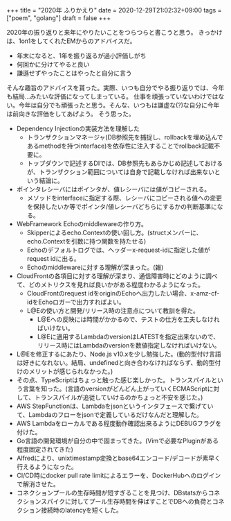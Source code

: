 +++
title = "2020年 ふりかえり"
date = 2020-12-29T21:02:32+09:00
tags = ["poem", "golang"]
draft = false
+++

2020年の振り返りと来年にやりたいことをつらつらと書こうと思う。
きっかけは、1on1をしてくれたEMからのアドバイスだ。

- 年末になると、1年を振り返るが過小評価しがち
- 何回かに分けてやると良い
- 謙遜せずやったことはやったと自分に言う

そんな趣旨のアドバイスを貰った。実際、いつも自分でやる振り返りでは、今年も結局...みたいな評価になってしまっている。
仕事を頑張っていないわけではない。今年は自分でも頑張ったと思う。そんな、いつもは謙虚な(?)な自分に今年は前向きな評価をしてあげよう。
そう思った。

- Dependency Injectionの実装方法を理解した
  - トランザクションマネージャ(DB参照先を捕捉し、rollbackを埋め込んであるmethodを持つinterface)を依存性に注入することでrollback記載不要に。
  - トップダウンで記述するDIでは、DB参照先もあらかじめ記述しておけるが、トランザクション範囲については自身で記載しなければ出来ないという結論に。
- ポインタレシーバにはポインタが、値レシーバには値がコピーされる。
  - メソッドをinterfaceに指定する際、レシーバにコピーされる値への変更を保持したいか等でポインタ/値レシーバどちらにするかの判断基準になる。
- WebFramework Echoのmiddlewareの作り方。
  - Skipperによるecho.Contextの使い回し方。(structメンバーに、echo.Contextを引数に持つ関数を持たせる)
  - Echoのデフォルトログでは、ヘッダーx-request-idに指定した値がrequest idに出る。
  - Echoのmiddlewareに対する理解が深まった。(雑)
- CloudFrontの各項目に対する理解が深まり、通信障害時にどのように調べて、どのメトリクスを見れば良いかがある程度わかるようになった。
  - CloudFrontのrequest idをoriginのEchoへ出力したい場合、x-amz-cf-idをEchoロガーで出力すればよい。
  - L@Eの使い方と開発/リリース時の注意点について教訓を得た。
    - L@Eへの反映には時間がかかるので、テストの仕方を工夫しなければいけない。
    - L@Eに適用するLambdaのversionはLATESTを指定出来ないので、リリース時にはLambdaのversionを数値指定しなければいけない。
- L@Eを修正するにあたり、Node.js v10.xを少し勉強した。(動的型付け言語は好きになれない。結局、undefinedと向き合わなければならず、動的型付けのメリットが感じられなかった。)
- その点、TypeScriptはちょっと触った感じ楽しかった。トランスパイルという言葉を知った。(言語のversionがどんどん上がっていくECMAScriptに対して、トランスパイルが追従していけるのかちょっと不安を感じた。)
- AWS StepFunctionは、Lambdaをjsonというインタフェースで繋げていて、Lambdaのフローをjsonで定義しているだけなんだと理解した。
- AWS Lambdaをローカルである程度動作確認出来るようにDEBUGフラグを付けた。
- Go言語の開発環境が自分の中で固まってきた。(Vimで必要なPluginがある程度固定されてきた)
- Alfredにより、unixtimestamp変換とbase64エンコード/デコードが素早く行えるようになった。
- CI/CD時にdocker pull rate limitによるエラーを、DockerHubへのログインで解消させた。
- コネクションプールの生存時間が短すぎることを見つけ、DBstatsからコネクションスパイクに対してプール生存時間を伸ばすことでDBへの負荷とコネクション接続時のlatencyを短くした。
